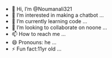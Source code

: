- 👋 Hi, I’m @Noumanali321
- 👀 I’m interested in making a chatbot ...
- 🌱 I’m currently learning code ...
- 💞️ I’m looking to collaborate on noone ...
- 📫 How to reach me ...
- 😄 Pronouns: he ...
- ⚡ Fun fact:11yr old ...

<!---
Noumanali321/Noumanali321 is a ✨ special ✨ repository because its `README.md` (this file) appears on your GitHub profile.
You can click the Preview link to take a look at your changes.
--->
